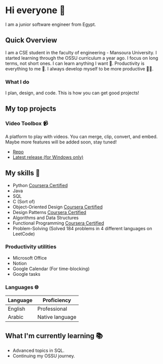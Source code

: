 # Hi everyone :wave:

I am a junior software engineer from Egypt.

## Quick Overview
I am a CSE student in the faculty of engineering - Mansoura University. I started learning through the OSSU curriculum a year ago. I focus on long terms, not short ones. I can learn anything I want 📕. Productivity is everything to me 🚀. I always develop myself to be more productive 👨‍💻.

### What I do

I plan, design, and code. This is how you can get good projects!

## My top projects

### Video Toolbox 📹
A platform to play with videos. You can merge, clip, convert, and embed. Maybe more features will be added soon, stay tuned!
- [Repo](https://github.com/ahmedxgouda/video-toolbox)
- [Latest release (for Windows only)](https://github.com/ahmedxgouda/video-toolbox/releases/tag/v1.1.2)

## My skills 📜
- Python [Coursera Certified](https://www.coursera.org/account/accomplishments/specialization/certificate/ZRQ3QTAYLDC5)
- Java
- SQL
- C (Sort of)
- Object-Oriented Design [Coursera Certified](https://www.coursera.org/account/accomplishments/certificate/VTYJWPXUZ34U)
- Design Patterns [Coursera Certified](https://www.coursera.org/account/accomplishments/certificate/48YELGJ3WCD4)
- Algorithms and Data Structures
- Functional Programming [Coursera Certified](https://www.coursera.org/account/accomplishments/certificate/AZFWX4ESYDRT)
- Problem-Solving (Solved 184 problems in 4 different languages on LeetCode)

### Productivity utilities

- Microsoft Office
- Notion
- Google Calendar (For time-blocking)
- Google tasks
### Languages 🌐

| Language      | Proficiency                                                               |
| ------------- | ------------------------------------------------------------------------- |
| English | Professional             |
| Arabic         | Native language                                                           |

## What I'm currently learning 📚

- Advanced topics in SQL.
- Continuing my OSSU journey.
